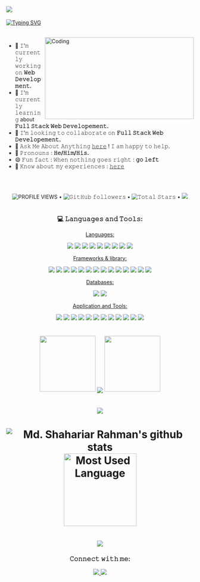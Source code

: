 <h1>
  <img src="https://www.internetcreation.net/wp-content/uploads/2015/04/banner-web-development.png"/>
</h1>

[![Typing SVG](https://readme-typing-svg.herokuapp.com?font=&size=48&duration=7000&color=26B2C9&center=true&vCenter=true&multiline=true&width=1500&height=125&lines=Hello+there!%F0%9F%91%8B%2C+I'm+Md.+Shahariar+Rahman;working+as+a+frontend+developer)](https://git.io/typing-svg)

<br/>
<img height="220" width="400" align="right" alt="Coding" src="https://cdn.dribbble.com/users/1162077/screenshots/5403918/media/a85c0dcdcc774c6f340b07518363d6fb.gif"/>

- 🔭 𝙸’𝚖 𝚌𝚞𝚛𝚛𝚎𝚗𝚝𝚕𝚢 𝚠𝚘𝚛𝚔𝚒𝚗𝚐 𝚘𝚗 **𝚆𝚎𝚋 𝙳𝚎𝚟𝚎𝚕𝚘𝚙𝚖𝚎𝚗𝚝.**
- 🌱 𝙸’𝚖 𝚌𝚞𝚛𝚛𝚎𝚗𝚝𝚕𝚢 𝚕𝚎𝚊𝚛𝚗𝚒𝚗𝚐 about **𝙵𝚞𝚕𝚕 𝚂𝚝𝚊𝚌𝚔 𝚆𝚎𝚋 𝙳𝚎𝚟𝚎𝚕𝚘𝚙𝚎𝚖𝚎𝚗𝚝.**
- 👯 𝙸’𝚖 𝚕𝚘𝚘𝚔𝚒𝚗𝚐 𝚝𝚘 𝚌𝚘𝚕𝚕𝚊𝚋𝚘𝚛𝚊𝚝𝚎 𝚘𝚗 **𝙵𝚞𝚕𝚕 𝚂𝚝𝚊𝚌𝚔 𝚆𝚎𝚋 𝙳𝚎𝚟𝚎𝚕𝚘𝚙𝚎𝚖𝚎𝚗𝚝.**
- 💬 𝙰𝚜𝚔 𝙼𝚎 𝙰𝚋𝚘𝚞𝚝 𝙰𝚗𝚢𝚝𝚑𝚒𝚗𝚐 [𝚑𝚎𝚛𝚎](https://www.linkedin.com/in/mdshahariarrahman/) ! 𝙸 𝚊𝚖 𝚑𝚊𝚙𝚙𝚢 𝚝𝚘 𝚑𝚎𝚕𝚙.
- 👨‍ 𝙿𝚛𝚘𝚗𝚘𝚞𝚗𝚜 : **𝙷𝚎/𝙷𝚒𝚖/𝙷𝚒𝚜.**
- 😄 𝙵𝚞𝚗 𝚏𝚊𝚌𝚝 : 𝚆𝚑𝚎𝚗 𝚗𝚘𝚝𝚑𝚒𝚗𝚐 𝚐𝚘𝚎𝚜 𝚛𝚒𝚐𝚑𝚝 : **𝚐𝚘 𝚕𝚎𝚏𝚝**
- 📄 𝙺𝚗𝚘𝚠 𝚊𝚋𝚘𝚞𝚝 𝚖𝚢 𝚎𝚡𝚙𝚎𝚛𝚒𝚎𝚗𝚌𝚎𝚜 : [𝚑𝚎𝚛𝚎](https://drive.google.com/file/d/1M_ba-1J-BRTBy7bDRFQ9U6NBJFJoonjd/view?usp=share_link)

<br/><br/>
<p align="center">
  <img alt = "PROFILE VIEWS" src="https://komarev.com/ghpvc/?username=shahariarrahman&color=brightgreen&style=flat&label=PROFILE+VIEWS"> •   
  <img alt="𝙶𝚒𝚝𝙷𝚞𝚋 𝚏𝚘𝚕𝚕𝚘𝚠𝚎𝚛𝚜" src="https://img.shields.io/github/followers/shahariarrahman?label=FOLLOWERS&style=flat"> •
  <img src="https://img.shields.io/github/stars/shahariarrahman?label=STARS&style=flat" alt="𝚃𝚘𝚝𝚊𝚕 𝚂𝚝𝚊𝚛𝚜"> •
  <a href="https://github.com/sponsors/shahariarrahman"><img src="https://img.shields.io/static/v1?label=SPONSOR&message=%E2%9D%A4&logo=GitHub&color=%23fe8e86&style=flat"/></a>
</p>
<h1></h1>
<h3 align="center">💻 𝙻𝚊𝚗𝚐𝚞𝚊𝚐𝚎𝚜 𝚊𝚗𝚍 𝚃𝚘𝚘𝚕𝚜:</h3>
<p  align="center">
<ins>Languages:</ins>
  <p  align="center">
    <img src="https://img.shields.io/badge/C-202124?style=for-the-badge&logo=c&logoColor=035494"/>
    <img src="https://img.shields.io/badge/Java-202124?style=for-the-badge&logo=java&logoColor=db6900"/>
    <img src="https://img.shields.io/badge/Python-202124?style=for-the-badge&logo=python&logoColor=f2c53d"/>
    <img src="https://img.shields.io/badge/javascript-202124?&style=for-the-badge&logo=javascript&logoColor=e4d04b"/>
    <img src="https://img.shields.io/badge/TypeScript-202124?style=for-the-badge&logo=typescript&logoColor=2f72bc"/>
    <img src="https://img.shields.io/badge/node.js-202124?&style=for-the-badge&logo=node.js&logoColor=7cc327"/>
    <img src="https://img.shields.io/badge/html5-202124?style=for-the-badge&logo=html5&logoColor=e5542f"/>
    <img src="https://img.shields.io/badge/css3-202124?style=for-the-badge&logo=css3&logoColor=0088ca"/>
    <img src="https://img.shields.io/badge/php-202124?style=for-the-badge&logo=php&logoColor=4b568b"/>
  </p>
</p>

<p  align="center">
<ins>Frameworks & library:</ins>
  <p  align="center">
    <img src="https://img.shields.io/badge/react-202124?&style=for-the-badge&logo=react&logoColor=61DAFB"/>
    <img src="https://img.shields.io/badge/React_Router-202124?style=for-the-badge&logo=react-router&logoColor=CA4245"/>
    <img src="https://img.shields.io/badge/Create_React_App-202124?style=for-the-badge&logo=Create-React-App&logoColor=09D3AC"/>
    <img src="https://img.shields.io/badge/React_Query-202124?style=for-the-badge&logo=React-Query&logoColor=FF4154"/>
    <img src="https://img.shields.io/badge/React_Hook_Form-202124?style=for-the-badge&logo=React-Hook-Form&logoColor=EC5990"/>
    <img src="https://img.shields.io/badge/next.js-202124?style=for-the-badge&logo=nextdotjs&logoColor=white"/>
    <img src="https://img.shields.io/badge/React_Native-202124?style=for-the-badge&logo=react&logoColor=61DAFB"/>
    <img src="https://img.shields.io/badge/Tailwind_CSS-202124?style=for-the-badge&logo=tailwind-css&logoColor=06B6D4"/>
    <img src="https://img.shields.io/badge/Daisy_UI-202124?style=for-the-badge&logo=tailwind-css&logoColor=550deb"/>
    <img src="https://img.shields.io/badge/bootstrap-202124?&style=for-the-badge&logo=bootstrap&logoColor=7952B3"/>
    <img src="https://img.shields.io/badge/Material_UI-202124?style=for-the-badge&logo=mui&logoColor=007FFF"/>
    <img src="https://img.shields.io/badge/Express.js-202124?style=for-the-badge&logo=express&logoColor=e4d04b"/>
    <img src="https://img.shields.io/badge/JWT-202124?style=for-the-badge&logo=JSON%20web%20tokens&logoColor=ee0156"/>
    <img src="https://img.shields.io/badge/npm-202124?style=for-the-badge&logo=npm&logoColor=CB3837"/>
  </p>
</p>

<p align="center">
   <ins>Databases:</ins>
  <p  align="center">
    <img src="https://img.shields.io/badge/MongoDB-202124?&style=for-the-badge&logo=mongodb&logoColor=47A248"/>
    <img src="https://img.shields.io/badge/MySQL-202124?style=for-the-badge&logo=mysql&logoColor=4479A1"/>
  </p>
</p>

<p align="center">
  <ins>Application and Tools:</ins>
  <p  align="center">
    <img src="https://img.shields.io/badge/Visual_Studio_Code-202124?style=for-the-badge&logo=visual-studio-code&logoColor=007ACC"/>
    <img src="https://img.shields.io/badge/git-202124?style=for-the-badge&logo=git&logoColor=F05032"/>
    <img src="https://img.shields.io/badge/github-202124?style=for-the-badge&logo=github&logoColor=000000"/>
    <img src="https://img.shields.io/badge/Figma-202124?style=for-the-badge&logo=Figma&logoColor=F24E1E"/>
    <img src="https://img.shields.io/badge/Chrome_DevTools-202124?style=for-the-badge&logo=Google-chrome&logoColor=dd3123"/>
    <img src="https://img.shields.io/badge/Firebase-202124?style=for-the-badge&logo=Firebase&logoColor=FFCA28"/>
    <img src="https://img.shields.io/badge/Netlify-202124?style=for-the-badge&logo=netlify&logoColor=00C7B7"/>
    <img src="https://img.shields.io/badge/Heroku-202124?style=for-the-badge&logo=heroku&logoColor=625d9d"/>
    <img src="https://img.shields.io/badge/Microsoft_Office-202124?style=for-the-badge&logo=microsoft-office&logoColor=D83B01"/>
    <img src="https://img.shields.io/badge/Adobe_Photoshop-202124?style=for-the-badge&logo=Adobe-Photoshop&logoColor=31A8FF"/>
    <img src="https://img.shields.io/badge/Windows-202124?style=for-the-badge&logo=windows&logoColor=0078D6"/>
    <img src="https://img.shields.io/badge/Wondershare_Filmora-202124?style=for-the-badge&logo=Filmora&logoColor=0078D6"/>
  </p>
</p>
<h1></h1>

<p align="center">
  <img height="150" width="150" src="https://i.ibb.co/1QTBkFN/left.webp">
  <img align="center" src="https://github-readme-streak-stats.herokuapp.com/?user=shahariarrahman&theme=dark&hide_border=true"/>
  <img height="150" width="150" src="https://i.ibb.co/TrNhMtt/right.webp">
</p>
<h1></h1>
<h1 align="center">
  <img src="https://github-profile-trophy.vercel.app?username=shahariarrahman&&margin-w=15&margin-h=15&no-bg=true&no-frame=true&theme=juicyfresh">
</h1> 
<h1 align="center">
    <img 
         align="center"
         alt="Md. Shahariar Rahman's github stats"
         src="https://github-readme-stats-git-masterrstaa-rickstaa.vercel.app/api?username=ShahariarRahman&theme=darcula&hide_border=true&count_private=true"
     />
    <img 
         align="center" 
         height="195px" 
         alt="Most Used Language"
         src="https://github-readme-stats-git-masterrstaa-rickstaa.vercel.app/api/top-langs/?username=ShahariarRahman&theme=darcula&hide_border=true" 
     />
</h1> 

<h1 align="center"><img src="https://github-readme-activity-graph.vercel.app/graph?username=ShahariarRahman&hide_border=true&theme=xcode&count_private=true" /></h1>
 
<p>
  <h3 align="center">𝙲𝚘𝚗𝚗𝚎𝚌𝚝 𝚠𝚒𝚝𝚑 𝚖𝚎:</h3>
  <p align="center">
      <a href="https://www.linkedin.com/in/mdshahariarrahman/">
        <img src="https://img.shields.io/badge/Linkedin-202124?style=for-the-badge&logo=linkedin&logoColor=ffffff"/>
     </a>
      <a href="https://md-shahariar-rahman.web.app/">
        <img src="https://img.shields.io/badge/Portfolio-202124?style=for-the-badge&logo=firefox&logoColor=FF7139"/>
    </a>
</p>
